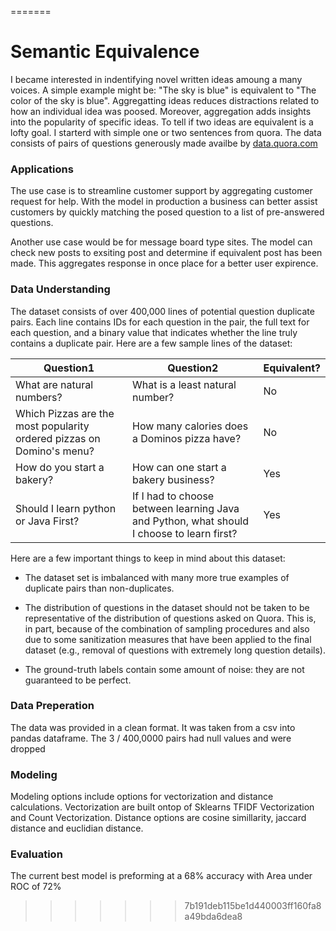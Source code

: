 =======
# Semantic Equivalence 

I became interested in indentifying novel written ideas amoung a many voices. A simple example might be: "The sky is blue" is equivalent to "The color of the sky is blue". Aggregatting ideas reduces distractions related to how an individual idea was poosed. Moreover, aggregation adds insights into the popularity of specific ideas. To tell if two ideas are equivalent is a lofty goal. I starterd with simple one or two sentences from quora. The data consists of pairs of questions generously made availbe by [data.quora.com](https://www.quora.com/q/quoradata/First-Quora-Dataset-Release-Question-Pairs)

### Applications

The use case is to streamline customer support by aggregating customer request for help. With the model in production a  business can better assist customers by quickly matching the posed question to a list of pre-answered questions. 

Another use case would be for message board type sites. The model can check new posts to exsiting post and determine if equivalent post has been made. This aggregates response in once place for a better user expirence.

### Data Understanding

The dataset consists of over 400,000 lines of potential question duplicate pairs. Each line contains IDs for each question in the pair, the full text for each question, and a binary value that indicates whether the line truly contains a duplicate pair. Here are a few sample lines of the dataset:

| Question1 | Question2 | Equivalent?
|----------|----------|----------|
|What are natural numbers?  | What is a least natural number? | No
|Which Pizzas are the most popularity ordered pizzas on Domino's menu? | How many calories does a Dominos pizza have? | No
|How do you start a bakery? | How can one start a bakery business? | Yes
|Should I learn python or Java First? | If I had to choose between learning Java and Python, what should I choose to learn first? | Yes


Here are a few important things to keep in mind about this dataset:

- The dataset set is imbalanced with many more true examples of duplicate pairs than non-duplicates.

- The distribution of questions in the dataset should not be taken to be representative of the distribution of questions asked on Quora. This is, in part, because of the combination of sampling procedures and also due to some sanitization measures that have been applied to the final dataset (e.g., removal of questions with extremely long question details).

- The ground-truth labels contain some amount of noise: they are not guaranteed to be perfect.

### Data Preperation

The data was provided in a clean format. It was taken from a csv into pandas dataframe. The 3 / 400,0000 pairs had null values and were dropped


### Modeling

Modeling options include options for vectorization and distance calculations. Vectorization are built ontop of Sklearns TFIDF Vectorization and Count Vectorization. Distance options are cosine simillarity, jaccard distance and euclidian distance.


### Evaluation

The current best model is preforming at a 68% accuracy with Area under ROC of 72%
>>>>>>> 7b191deb115be1d440003ff160fa8a49bda6dea8

